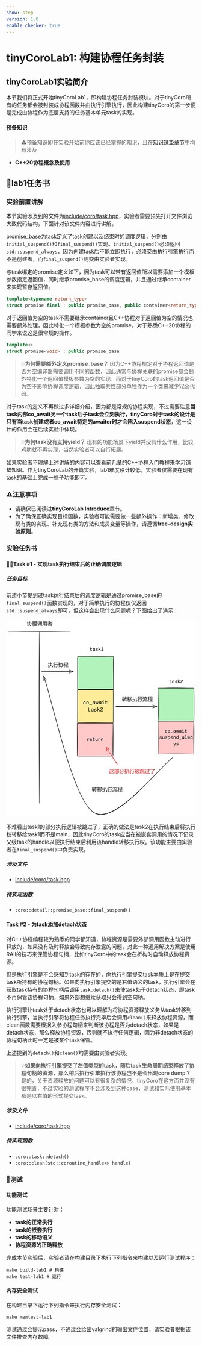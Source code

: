 ```yaml
---
show: step
version: 1.0
enable_checker: true
---
```

# tinyCoroLab1: 构建协程任务封装

## tinyCoroLab1实验简介

本节我们将正式开始tinyCoroLab1，即构建协程任务封装模块。对于tinyCoro所有的任务都会被封装成协程函数并由执行引擎执行，因此构建tinyCoro的第一步便是完成由协程作为底层支持的任务基本单元task的实现。

#### 预备知识

> ⚠️预备知识即在实验开始前你应该已经掌握的知识，且在[知识铺垫章节]()中均有涉及

- **C++20协程概念及使用**

## 📖lab1任务书

### 实验前置讲解

本节实验涉及到的文件为[include/coro/task.hpp](https://github.com/sakurs2/tinyCoroLab/blob/master/include/coro/task.hpp)，实验者需要预先打开文件浏览大致代码结构，下面针对该文件内容进行讲解。

promise_base为task定义了task创建以及结束时的调度逻辑，分别由`initial_suspend()`和`final_suspend()`实现。`initial_suspend()`必须返回`std::suspend_always`，因为创建task后不能立即执行，必须交由执行引擎执行而不是创建者，而`final_suspend()`则交由实验者实现。

与task绑定的promise定义如下，因为task可以带有返回值所以需要添加一个模板参数指定返回值，同时继承promise_base的调度逻辑，并且通过继承container来实现暂存返回值。

```cpp
template<typename return_type>
struct promise final : public promise_base, public container<return_type>
```

对于返回值为空的task不需要继承container且C++协程对于返回值为空的情况也需要额外处理，因此特化一个模板参数为空的promise，对于熟悉C++20协程的同学来说这是很常规的操作。

```cpp
template<>
struct promise<void> : public promise_base
```

> 💡**为何需要额外定义promise_base？**
> 因为C++协程规定对于协程返回值是否为空编译器需要调用不同的函数，因此通常与协程关联的promise都会额外特化一个返回值模板参数为空的实现，而对于tinyCoro的task返回值是否为空不影响协程调度逻辑，因此抽取共性部分单独作为一个类来减少冗余代码。

对于task的定义不再做过多详细介绍，因为都是常规的协程实现，不过需要注意**当task内部co_await另一个task后子task会立刻执行，tinyCoro对于task的设计是只有当task创建或者co_await特定的awaiter时才会陷入suspend状态**，这一设计的作用会在后续实验中体现。

> 💡**为何task没有支持yield？**
> 现有的功能场景下yield并没有什么作用，比较鸡肋就不再实现，当然实验者可以自行拓展。

如果实验者不理解上述讲解的内容可以查看前几章的[C++协程入门教程]()来学习铺垫知识。作为tinyCoroLab的开篇实验，lab1难度设计较低，实验者仅需要在现有task的基础上完成一些子功能即可。

### ⚠️注意事项

- 请确保已阅读过**tinyCoroLab Introduce**章节。
- 为了确保正确实现目标函数，实验者可能需要做一些额外操作：新增类、修改现有类的实现、补充现有类的方法和成员变量等操作，请遵循**free-design实验原则**。

### 实验任务书

#### 🧑‍💻Task #1 - 实现task执行结束后的正确调度逻辑

##### 任务目标

前述小节提到过task运行结束后的调度逻辑是通过promise_base的`final_suspend()`函数实现的，对于简单执行的协程仅仅返回`std::suspend_always`即可，但这样会出现什么问题呢？下图给出了演示：

![lab1_case1](./sources/lab1_case1.png)

不难看出task1的部分执行逻辑被跳过了，正确的做法是task2在执行结束后将执行权转移给task1而不是main，因此tinyCoro的task应当在被嵌套调用的情况下记录父级task的handle以便执行结束后利用该handle转移执行权。该功能主要由实验者在`final_suspend()`中负责实现。

##### 涉及文件

- [include/coro/task.hpp](https://github.com/sakurs2/tinyCoroLab/blob/master/include/coro/task.hpp)

##### 待实现函数

- `coro::detail::promise_base::final_suspend()`

#### Task #2 - 为task添加detach状态

对C++协程编程较为熟悉的同学都知道，协程资源是需要外部调用函数主动进行释放的，如果没有及时释放会导致内存泄露的问题，对此一种通用解决方案是使用RAII的技巧来保管协程句柄，比如tinyCoro中的task会在析构时自动释放协程资源。

但是执行引擎是不会感知到task的存在的，向执行引擎提交task本质上是在提交task所持有的协程句柄。如果向执行引擎提交的是右值语义的task，执行引擎会在获取task持有的协程句柄后调用`task.detach()`来使task处于detach状态，即task不再保管该协程句柄，如果外部想继续获取只会得到空句柄。

执行引擎让task处于detach状态也可以理解为将协程资源释放义务从task转移到执行引擎，当执行引擎将协程任务执行完毕后会调用`clean()`来释放协程资源，而clean函数需要根据入参协程句柄来判断该协程是否为detach状态，如果是detach状态，那么释放协程资源，否则就不执行任何逻辑，因为非detach状态的协程句柄此时一定是被某个task保管。

上述提到的`detach()`和`clean()`均需要由实验者实现。

> 💡**如果向执行引擎提交了左值类型的task，随后task生命周期结束释放了协程句柄的资源，那么稍后执行引擎执行该协程岂不是会出现core dump？**
> 是的，关于资源释放的问题可以有很复杂的情况，tinyCoro在这方面并没有很完善，不过实验的测试程序不会涉及到这种case，测试和实际使用基本都是以右值的形式提交task。

##### 涉及文件

- [include/coro/task.hpp](https://github.com/sakurs2/tinyCoroLab/blob/master/include/coro/task.hpp)

##### 待实现函数

- `coro::task::detach()`
- `coro::clean(std::coroutine_handle<> handle)`

### 🔖测试

#### 功能测试

功能测试场景主要针对：

- **task的正常执行**
- **task的嵌套执行**
- **task的移动语义**
- **协程资源的正确释放**

完成本节实验后，实验者请在构建目录下执行下列指令来构建以及运行测试程序：

```shell
make build-lab1 # 构建
make test-lab1 # 运行
```

#### 内存安全测试

在构建目录下运行下列指令来执行内存安全测试：

```shell
make memtest-lab1
```

测试通过会提示pass，不通过会给出valgrind的输出文件位置，请实验者根据该文件排查内存故障。
